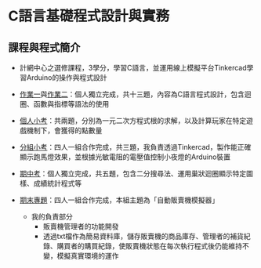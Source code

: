 C語言基礎程式設計與實務
== 
## 課程與程式簡介
- 計網中心之選修課程，3學分，學習C語言，並運用線上模擬平台Tinkercad學習Arduino的操作與程式設計
  
- [作業一](https://github.com/janiceHuuu/113-1-basic-programming-and-practical-applications-of-c-language/tree/main/%E4%BD%9C%E6%A5%AD%E4%B8%80)與[作業二](https://github.com/janiceHuuu/113-1-basic-programming-and-practical-applications-of-c-language/tree/main/%E4%BD%9C%E6%A5%AD%E4%BA%8C)：個人獨立完成，共十三題，內容為C語言程式設計，包含迴圈、函數與指標等語法的使用
  
- [個人小考](https://github.com/janiceHuuu/113-1-basic-programming-and-practical-applications-of-c-language/tree/main/%E5%80%8B%E4%BA%BA%E5%B0%8F%E8%80%83)：共兩題，分別為一元二次方程式根的求解，以及計算玩家在特定遊戲機制下，會獲得的點數量
  
- [分組小考](https://github.com/janiceHuuu/113-1-basic-programming-and-practical-applications-of-c-language/tree/main/%E5%88%86%E7%B5%84%E5%B0%8F%E8%80%83)：四人一組合作完成，共三題，我負責透過Tinkercad，製作能正確顯示跑馬燈效果，並根據光敏電阻的電壓值控制小夜燈的Arduino裝置
  
- [期中考](https://github.com/janiceHuuu/113-1-basic-programming-and-practical-applications-of-c-language/tree/main/%E6%9C%9F%E4%B8%AD%E8%80%83)：個人獨立完成，共五題，包含二分搜尋法、運用巢狀迴圈顯示特定圖樣、成績統計程式等
  
- [期末專題](https://github.com/janiceHuuu/113-1-basic-programming-and-practical-applications-of-c-language/tree/main/%E6%9C%9F%E6%9C%AB%E5%B0%88%E9%A1%8C)：四人一組合作完成，本組主題為「自動販賣機模擬器」
  - 我的負責部分
    - 販賣機管理者的功能開發
    - 透過txt檔作為簡易資料庫，儲存販賣機的商品庫存、管理者的補貨紀錄、購買者的購買紀錄，使販賣機狀態在每次執行程式後仍能維持不變，模擬真實環境的運作
